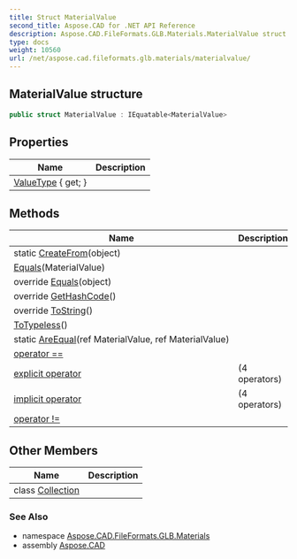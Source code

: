 ```yaml
---
title: Struct MaterialValue
second_title: Aspose.CAD for .NET API Reference
description: Aspose.CAD.FileFormats.GLB.Materials.MaterialValue struct. 
type: docs
weight: 10560
url: /net/aspose.cad.fileformats.glb.materials/materialvalue/
---
```

## MaterialValue structure

```csharp
public struct MaterialValue : IEquatable<MaterialValue>
```

## Properties

| Name | Description |
| --- | --- |
| [ValueType](../../aspose.cad.fileformats.glb.materials/materialvalue/valuetype/) { get; } |  |

## Methods

| Name | Description |
| --- | --- |
| static [CreateFrom](../../aspose.cad.fileformats.glb.materials/materialvalue/createfrom/)(object) |  |
| [Equals](../../aspose.cad.fileformats.glb.materials/materialvalue/equals/#equals)(MaterialValue) |  |
| override [Equals](../../aspose.cad.fileformats.glb.materials/materialvalue/equals/#equals_1)(object) |  |
| override [GetHashCode](../../aspose.cad.fileformats.glb.materials/materialvalue/gethashcode/)() |  |
| override [ToString](../../aspose.cad.fileformats.glb.materials/materialvalue/tostring/)() |  |
| [ToTypeless](../../aspose.cad.fileformats.glb.materials/materialvalue/totypeless/)() |  |
| static [AreEqual](../../aspose.cad.fileformats.glb.materials/materialvalue/areequal/)(ref MaterialValue, ref MaterialValue) |  |
| [operator ==](../../aspose.cad.fileformats.glb.materials/materialvalue/op_equality/) |  |
| [explicit operator](../../aspose.cad.fileformats.glb.materials/materialvalue/op_explicit/#op_explicit) |  (4 operators) |
| [implicit operator](../../aspose.cad.fileformats.glb.materials/materialvalue/op_implicit/#op_implicit) |  (4 operators) |
| [operator !=](../../aspose.cad.fileformats.glb.materials/materialvalue/op_inequality/) |  |

## Other Members

| Name | Description |
| --- | --- |
| class [Collection](../../aspose.cad.fileformats.glb.materials/materialvalue.collection) |  |

### See Also

* namespace [Aspose.CAD.FileFormats.GLB.Materials](../../aspose.cad.fileformats.glb.materials/)
* assembly [Aspose.CAD](../../)


